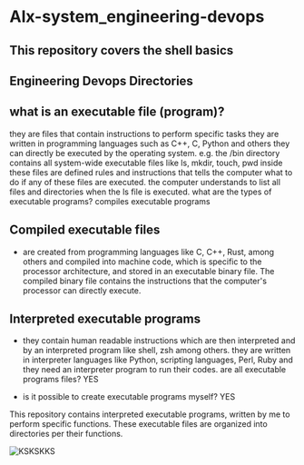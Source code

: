 # Alx-system_engineering-devops

## This repository covers the shell basics

## Engineering Devops Directories

## what is an executable file (program)?

they are files that contain instructions to perform specific tasks
they are written in programming languages such as C++, C, Python and others
they can directly be executed by the operating system.
e.g. the /bin directory contains all system-wide executable files like ls, mkdir, touch, pwd
inside these files are defined rules and instructions that tells the computer what to do if any of these files are executed.
the computer understands to list all files and directories when the ls file is executed.
what are the types of executable programs? compiles executable programs

## Compiled executable files
- are created from programming languages like C, C++, Rust, among others and compiled into machine code, which is specific to the processor architecture, and stored in an executable binary file. The compiled binary file contains the instructions that the computer's processor can directly execute.

## Interpreted executable programs

- they contain human readable instructions which are then interpreted and by an interpreted program like shell, zsh among others. they are written in interpreter languages like Python, scripting languages, Perl, Ruby and they need an interpreter program to run their codes.
are all executable programs files? YES

- is it possible to create executable programs myself? YES

This repository contains interpreted executable programs, written by me to perform specific functions.
These executable files are organized into directories per their functions.

![KSKSKKS](https://happycoding.io/tutorials/html/images/rainbow-logo-2.png)
